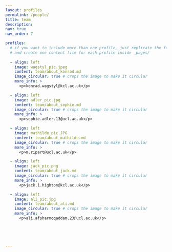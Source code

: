 ```yaml
---
layout: profiles
permalink: /people/
title: team
description: 
nav: true
nav_order: 7

profiles:
  # if you want to include more than one profile, just replicate the following block
  # and create one content file for each profile inside _pages/
  
  - align: left
    image: wagstyl_pic.jpeg
    content: team/about_konrad.md
    image_circular: true # crops the image to make it circular
    more_info: >
      <p>konrad.wagstyl@kcl.ac.uk</p>

  - align: left
    image: adler_pic.jpg
    content: team/about_sophie.md
    image_circular: true # crops the image to make it circular
    more_info: >
      <p>sophie.adler.13@ucl.ac.uk</p>

  - align: left
    image: mathilde_pic.JPG
    content: team/about_mathilde.md
    image_circular: true # crops the image to make it circular
    more_info: >
      <p>m.ripart@ucl.ac.uk</p>

  - align: left
    image: jack_pic.png
    content: team/about_jack.md
    image_circular: true # crops the image to make it circular
    more_info: >
      <p>jack.1.highton@kcl.ac.uk</p>

  - align: left
    image: ali_pic.jpg
    content: team/about_ali.md
    image_circular: true # crops the image to make it circular
    more_info: >
      <p>ali.afsharmoqaddam.23@ucl.ac.uk</p>

 

  

---
```

